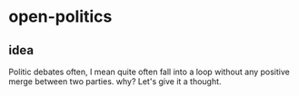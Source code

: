 # open-politics

## idea
Politic debates often, I mean quite often fall into a loop without any positive merge between two parties. why? Let's give it a thought. 
